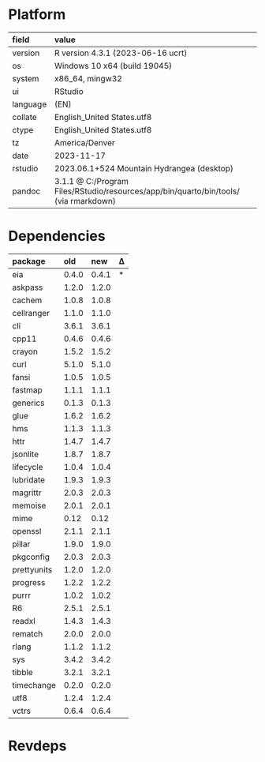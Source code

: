 # Platform

|field    |value                                                                                |
|:--------|:------------------------------------------------------------------------------------|
|version  |R version 4.3.1 (2023-06-16 ucrt)                                                    |
|os       |Windows 10 x64 (build 19045)                                                         |
|system   |x86_64, mingw32                                                                      |
|ui       |RStudio                                                                              |
|language |(EN)                                                                                 |
|collate  |English_United States.utf8                                                           |
|ctype    |English_United States.utf8                                                           |
|tz       |America/Denver                                                                       |
|date     |2023-11-17                                                                           |
|rstudio  |2023.06.1+524 Mountain Hydrangea (desktop)                                           |
|pandoc   |3.1.1 @ C:/Program Files/RStudio/resources/app/bin/quarto/bin/tools/ (via rmarkdown) |

# Dependencies

|package     |old   |new   |Δ  |
|:-----------|:-----|:-----|:--|
|eia         |0.4.0 |0.4.1 |*  |
|askpass     |1.2.0 |1.2.0 |   |
|cachem      |1.0.8 |1.0.8 |   |
|cellranger  |1.1.0 |1.1.0 |   |
|cli         |3.6.1 |3.6.1 |   |
|cpp11       |0.4.6 |0.4.6 |   |
|crayon      |1.5.2 |1.5.2 |   |
|curl        |5.1.0 |5.1.0 |   |
|fansi       |1.0.5 |1.0.5 |   |
|fastmap     |1.1.1 |1.1.1 |   |
|generics    |0.1.3 |0.1.3 |   |
|glue        |1.6.2 |1.6.2 |   |
|hms         |1.1.3 |1.1.3 |   |
|httr        |1.4.7 |1.4.7 |   |
|jsonlite    |1.8.7 |1.8.7 |   |
|lifecycle   |1.0.4 |1.0.4 |   |
|lubridate   |1.9.3 |1.9.3 |   |
|magrittr    |2.0.3 |2.0.3 |   |
|memoise     |2.0.1 |2.0.1 |   |
|mime        |0.12  |0.12  |   |
|openssl     |2.1.1 |2.1.1 |   |
|pillar      |1.9.0 |1.9.0 |   |
|pkgconfig   |2.0.3 |2.0.3 |   |
|prettyunits |1.2.0 |1.2.0 |   |
|progress    |1.2.2 |1.2.2 |   |
|purrr       |1.0.2 |1.0.2 |   |
|R6          |2.5.1 |2.5.1 |   |
|readxl      |1.4.3 |1.4.3 |   |
|rematch     |2.0.0 |2.0.0 |   |
|rlang       |1.1.2 |1.1.2 |   |
|sys         |3.4.2 |3.4.2 |   |
|tibble      |3.2.1 |3.2.1 |   |
|timechange  |0.2.0 |0.2.0 |   |
|utf8        |1.2.4 |1.2.4 |   |
|vctrs       |0.6.4 |0.6.4 |   |

# Revdeps


